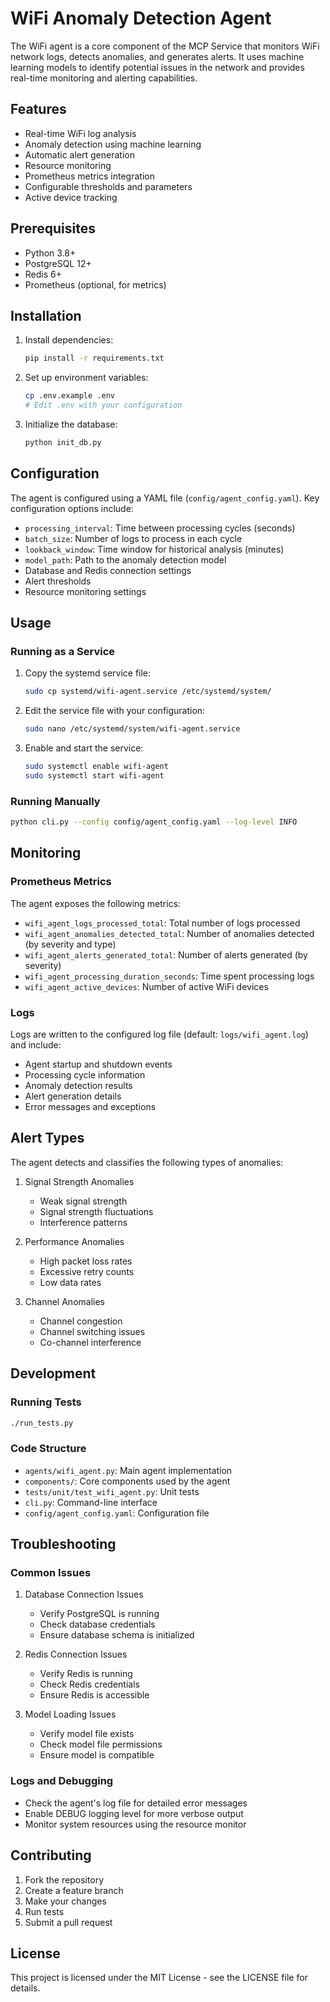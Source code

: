 # WiFi Anomaly Detection Agent

The WiFi agent is a core component of the MCP Service that monitors WiFi network logs, detects anomalies, and generates alerts. It uses machine learning models to identify potential issues in the network and provides real-time monitoring and alerting capabilities.

## Features

- Real-time WiFi log analysis
- Anomaly detection using machine learning
- Automatic alert generation
- Resource monitoring
- Prometheus metrics integration
- Configurable thresholds and parameters
- Active device tracking

## Prerequisites

- Python 3.8+
- PostgreSQL 12+
- Redis 6+
- Prometheus (optional, for metrics)

## Installation

1. Install dependencies:
   ```bash
   pip install -r requirements.txt
   ```

2. Set up environment variables:
   ```bash
   cp .env.example .env
   # Edit .env with your configuration
   ```

3. Initialize the database:
   ```bash
   python init_db.py
   ```

## Configuration

The agent is configured using a YAML file (`config/agent_config.yaml`). Key configuration options include:

- `processing_interval`: Time between processing cycles (seconds)
- `batch_size`: Number of logs to process in each cycle
- `lookback_window`: Time window for historical analysis (minutes)
- `model_path`: Path to the anomaly detection model
- Database and Redis connection settings
- Alert thresholds
- Resource monitoring settings

## Usage

### Running as a Service

1. Copy the systemd service file:
   ```bash
   sudo cp systemd/wifi-agent.service /etc/systemd/system/
   ```

2. Edit the service file with your configuration:
   ```bash
   sudo nano /etc/systemd/system/wifi-agent.service
   ```

3. Enable and start the service:
   ```bash
   sudo systemctl enable wifi-agent
   sudo systemctl start wifi-agent
   ```

### Running Manually

```bash
python cli.py --config config/agent_config.yaml --log-level INFO
```

## Monitoring

### Prometheus Metrics

The agent exposes the following metrics:

- `wifi_agent_logs_processed_total`: Total number of logs processed
- `wifi_agent_anomalies_detected_total`: Number of anomalies detected (by severity and type)
- `wifi_agent_alerts_generated_total`: Number of alerts generated (by severity)
- `wifi_agent_processing_duration_seconds`: Time spent processing logs
- `wifi_agent_active_devices`: Number of active WiFi devices

### Logs

Logs are written to the configured log file (default: `logs/wifi_agent.log`) and include:
- Agent startup and shutdown events
- Processing cycle information
- Anomaly detection results
- Alert generation details
- Error messages and exceptions

## Alert Types

The agent detects and classifies the following types of anomalies:

1. Signal Strength Anomalies
   - Weak signal strength
   - Signal strength fluctuations
   - Interference patterns

2. Performance Anomalies
   - High packet loss rates
   - Excessive retry counts
   - Low data rates

3. Channel Anomalies
   - Channel congestion
   - Channel switching issues
   - Co-channel interference

## Development

### Running Tests

```bash
./run_tests.py
```

### Code Structure

- `agents/wifi_agent.py`: Main agent implementation
- `components/`: Core components used by the agent
- `tests/unit/test_wifi_agent.py`: Unit tests
- `cli.py`: Command-line interface
- `config/agent_config.yaml`: Configuration file

## Troubleshooting

### Common Issues

1. Database Connection Issues
   - Verify PostgreSQL is running
   - Check database credentials
   - Ensure database schema is initialized

2. Redis Connection Issues
   - Verify Redis is running
   - Check Redis credentials
   - Ensure Redis is accessible

3. Model Loading Issues
   - Verify model file exists
   - Check model file permissions
   - Ensure model is compatible

### Logs and Debugging

- Check the agent's log file for detailed error messages
- Enable DEBUG logging level for more verbose output
- Monitor system resources using the resource monitor

## Contributing

1. Fork the repository
2. Create a feature branch
3. Make your changes
4. Run tests
5. Submit a pull request

## License

This project is licensed under the MIT License - see the LICENSE file for details. 